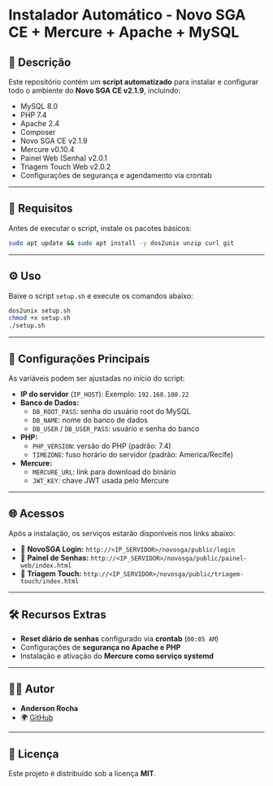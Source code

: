 # Instalador Automático - Novo SGA CE + Mercure + Apache + MySQL

## 📌 Descrição
Este repositório contém um **script automatizado** para instalar e configurar todo o ambiente do **Novo SGA CE v2.1.9**, incluindo:

- MySQL 8.0
- PHP 7.4
- Apache 2.4
- Composer
- Novo SGA CE v2.1.9
- Mercure v0.10.4
- Painel Web (Senha) v2.0.1
- Triagem Touch Web v2.0.2
- Configurações de segurança e agendamento via crontab

---

## 🚀 Requisitos

Antes de executar o script, instale os pacotes básicos:

```bash
sudo apt update && sudo apt install -y dos2unix unzip curl git
```

---

## ⚙️ Uso

Baixe o script `setup.sh` e execute os comandos abaixo:

```bash
dos2unix setup.sh
chmod +x setup.sh
./setup.sh
```

---

## 🔧 Configurações Principais

As variáveis podem ser ajustadas no início do script:

- **IP do servidor** (`IP_HOST`): Exemplo: `192.168.100.22`
- **Banco de Dados:**
  - `DB_ROOT_PASS`: senha do usuário root do MySQL
  - `DB_NAME`: nome do banco de dados
  - `DB_USER` / `DB_USER_PASS`: usuário e senha do banco
- **PHP:**
  - `PHP_VERSION`: versão do PHP (padrão: 7.4)
  - `TIMEZONE`: fuso horário do servidor (padrão: America/Recife)
- **Mercure:**
  - `MERCURE_URL`: link para download do binário
  - `JWT_KEY`: chave JWT usada pelo Mercure

---

## 🌐 Acessos

Após a instalação, os serviços estarão disponíveis nos links abaixo:

- 🔗 **NovoSGA Login:** `http://<IP_SERVIDOR>/novosga/public/login`
- 🔗 **Painel de Senhas:** `http://<IP_SERVIDOR>/novosga/public/painel-web/index.html`
- 🔗 **Triagem Touch:** `http://<IP_SERVIDOR>/novosga/public/triagem-touch/index.html`

---

## 🛠️ Recursos Extras

- **Reset diário de senhas** configurado via **crontab** (`00:05 AM`)
- Configurações de **segurança no Apache e PHP**
- Instalação e ativação do **Mercure como serviço systemd**

---

## 👨‍💻 Autor

- **Anderson Rocha**
- 🌍 [GitHub](https://github.com/andersonhrocha)

---

## 📜 Licença

Este projeto é distribuído sob a licença **MIT**.
